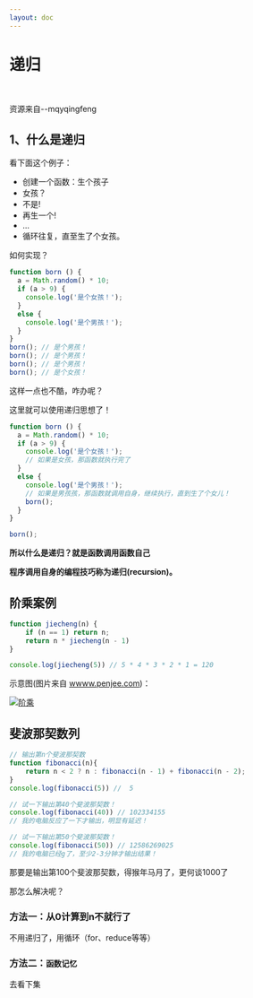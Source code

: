 ```yaml
---
layout: doc
---
```


# 递归



<br>

<el-link ref="https://github.com/mqyqingfeng/Blog/issues/49" target="_blank" type="primary">资源来自--mqyqingfeng</el-link>



## 1、什么是递归

看下面这个例子：

- 创建一个函数：生个孩子
- 女孩？
- 不是!
- 再生一个!
- ...
- 循环往复，直至生了个女孩。

如何实现？

```js
function born () {
  a = Math.random() * 10;
  if (a > 9) {
    console.log('是个女孩！');
  }
  else {
    console.log('是个男孩！');
  }
}
born(); // 是个男孩！
born(); // 是个男孩！
born(); // 是个男孩！
born(); // 是个女孩！
```

这样一点也不酷，咋办呢？

这里就可以使用递归思想了！

```js
function born () {
  a = Math.random() * 10;
  if (a > 9) {
    console.log('是个女孩！');
	// 如果是女孩，那函数就执行完了
  }
  else {
    console.log('是个男孩！');
    // 如果是男孩孩，那函数就调用自身，继续执行，直到生了个女儿！
    born();
  }
}

born();
```

**所以什么是递归？就是函数调用函数自己**

**程序调用自身的编程技巧称为递归(recursion)。**



## 阶乘案例

```js
function jiecheng(n) {
    if (n == 1) return n;
    return n * jiecheng(n - 1)
}

console.log(jiecheng(5)) // 5 * 4 * 3 * 2 * 1 = 120
```

示意图(图片来自 [wwww.penjee.com](https://github.com/mqyqingfeng/Blog/issues/wwww.penjee.com))：

[![阶乘](https://camo.githubusercontent.com/e7f3e971eebd1f8c6e0bd15be013506e516443ed7caeb27dc29c983bf5b1a2e9/68747470733a2f2f63646e2e6a7364656c6976722e6e65742f67682f6d717971696e6766656e672f426c6f672f496d616765732f726563757273696f6e2f666163746f7269616c2e676966)](https://camo.githubusercontent.com/e7f3e971eebd1f8c6e0bd15be013506e516443ed7caeb27dc29c983bf5b1a2e9/68747470733a2f2f63646e2e6a7364656c6976722e6e65742f67682f6d717971696e6766656e672f426c6f672f496d616765732f726563757273696f6e2f666163746f7269616c2e676966)



## 斐波那契数列

```js
// 输出第n个斐波那契数
function fibonacci(n){
    return n < 2 ? n : fibonacci(n - 1) + fibonacci(n - 2);
}
console.log(fibonacci(5)) //  5
```

```js
// 试一下输出第40个斐波那契数！
console.log(fibonacci(40)) // 102334155
// 我的电脑反应了一下才输出，明显有延迟！
```

```js
// 试一下输出第50个斐波那契数！
console.log(fibonacci(50)) // 12586269025
// 我的电脑已经g了，至少2-3分钟才输出结果！
```

那要是输出第100个斐波那契数，得猴年马月了，更何谈1000了

那怎么解决呢？

### 方法一：从0计算到n不就行了

不用递归了，用循环（for、reduce等等）

### 方法二：`函数记忆`

去看下集